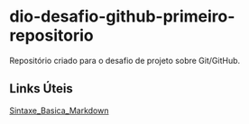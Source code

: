 # dio-desafio-github-primeiro-repositorio
Repositório criado para o desafio de projeto sobre Git/GitHub.

## Links Úteis
[Sintaxe_Basica_Markdown](https://www.markdownguide.org/basic-syntax/)
